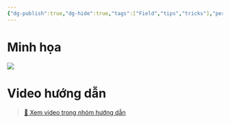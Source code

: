 ```yaml
---
{"dg-publish":true,"dg-hide":true,"tags":["Field","tips","tricks"],"permalink":"/ghim-fields/","hide":true,"dgPassFrontmatter":true}
---
```



# Minh họa

![](https://i.imgur.com/HBuqsKF.png)

# Video hướng dẫn

> [👑 Xem video trong nhóm hướng dẫn](https://www.facebook.com/groups/ankikhoa2/posts/670500945132208/)